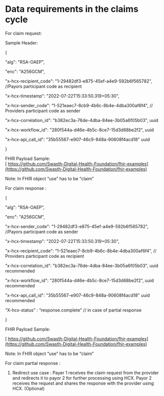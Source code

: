 # Data requirements in the claims cycle

For claim request:&#x20;

Sample Header:&#x20;

{

&#x20; "alg": "RSA-OAEP",

&#x20; "enc": "A256GCM",

&#x20; "x-hcx-recipient\_code": "1-29482df3-e875-45ef-a4e9-592b6f565782",  //Payors participant code as recipient&#x20;

&#x20; "x-hcx-timestamp": "2022-07-22T15:33:50.319+05:30",

&#x20; "x-hcx-sender\_code": “1-521eaec7-8cb9-4b6c-8b4e-4dba300af6f4",    // Providers participant code as sender

&#x20; "x-hcx-correlation\_id": "b382ec3a-76de-4dba-84ee-3b05a6f05b03", uuid    &#x20;

&#x20; "x-hcx-workflow\_id": "280f544a-d46e-4b5c-8ce7-15d3d68be2f2", uuid

&#x20; "x-hcx-api\_call\_id": "35b55567-e907-46c9-848a-90608f4acd18" uuid

}

FHIR Payload Sample:\
[ https://github.com/Swasth-Digital-Health-Foundation/fhir-examples](https://github.com/Swasth-Digital-Health-Foundation/fhir-examples)

Note: In FHIR object “use” has to be “claim”

For claim response :&#x20;

{

&#x20; "alg": "RSA-OAEP",

&#x20; "enc": "A256GCM",

&#x20; "x-hcx-sender\_code": "1-29482df3-e875-45ef-a4e9-592b6f565782",  //Payors participant code as sender

&#x20; "x-hcx-timestamp": "2022-07-22T15:33:50.319+05:30",

&#x20; "x-hcx-recipient\_code": “1-521eaec7-8cb9-4b6c-8b4e-4dba300af6f4",    // Providers participant code as recipient

&#x20; "x-hcx-correlation\_id": "b382ec3a-76de-4dba-84ee-3b05a6f05b03", uuid recommended   &#x20;

&#x20; "x-hcx-workflow\_id": "280f544a-d46e-4b5c-8ce7-15d3d68be2f2", uuid recommended

&#x20; "x-hcx-api\_call\_id": "35b55567-e907-46c9-848a-90608f4acd18" uuid recommended

&#x20; “X-hcx-status” : “response.complete” // in case of partial response

}

FHIR Payload Sample:&#x20;

[ https://github.com/Swasth-Digital-Health-Foundation/fhir-examples](https://github.com/Swasth-Digital-Health-Foundation/fhir-examples)

Note: In FHIR object “use” has to be “claim”

For claim partial response :&#x20;

1. Redirect use case : Payer 1 receives the claim request from the provider and redirects it to payor 2 for further processing using HCX. Payor 2 receives the request and shares the response with the provider using HCX. (Optional)

